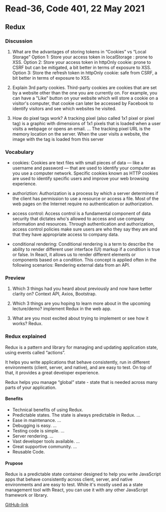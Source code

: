 # Read-36, Code 401, 22 May 2021

## Redux

### Discussion

1. What are the advantages of storing tokens in “Cookies” vs “Local Storage”
   Option 1: Store your access token in localStorage : prone to XSS. Option 2: Store your access token in httpOnly cookie: prone to CSRF but can be mitigated, a bit better in terms of exposure to XSS. Option 3: Store the refresh token in httpOnly cookie: safe from CSRF, a bit better in terms of exposure to XSS.

2. Explain 3rd party cookies.
   Third-party cookies are cookies that are set by a website other than the one you are currently on. For example, you can have a "Like" button on your website which will store a cookie on a visitor's computer, that cookie can later be accessed by Facebook to identify visitors and see which websites he visited.

3. How do pixel tags work?
   A tracking pixel (also called 1x1 pixel or pixel tag) is a graphic with dimensions of 1x1 pixels that is loaded when a user visits a webpage or opens an email. ... The tracking pixel URL is the memory location on the server. When the user visits a website, the image with the tag is loaded from this server

### Vocabulary

- cookies: Cookies are text files with small pieces of data — like a username and password — that are used to identify your computer as you use a computer network. Specific cookies known as HTTP cookies are used to identify specific users and improve your web browsing experience.

- authoriztion: Authorization is a process by which a server determines if the client has permission to use a resource or access a file. Most of the web pages on the Internet require no authentication or authorization.

- access control: Access control is a fundamental component of data security that dictates who's allowed to access and use company information and resources. Through authentication and authorization, access control policies make sure users are who they say they are and that they have appropriate access to company data.

- conditional rendering: Conditional rendering is a term to describe the ability to render different user interface (UI) markup if a condition is true or false. In React, it allows us to render different elements or components based on a condition. This concept is applied often in the following scenarios: Rendering external data from an API.

### Preview

1. Which 3 things had you heard about previously and now have better clarity on?
   Context API, Axios, Bootstrap.

2. Which 3 things are you hoping to learn more about in the upcoming lecture/demo?
   implement Redux in the web app.

3. What are you most excited about trying to implement or see how it works?
   Redux.

### Redux explained

Redux is a pattern and library for managing and updating application state, using events called “actions”.

It helps you write applications that behave consistently, run in different environments (client, server, and native), and are easy to test. On top of that, it provides a great developer experience.

Redux helps you manage “global” state - state that is needed across many parts of your application.

#### Benefits

- Technical benefits of using Redux.
- Predictable states. The state is always predictable in Redux. ...
- Ease in maintenance. ...
- Debugging is easy. ...
- Testing code is simple. ...
- Server rendering. ...
- Vast developer tools available. ...
- Great supportive community. ...
- Reusable Code.

#### Prupose

Redux is a predictable state container designed to help you write JavaScript apps that behave consistently across client, server, and native environments and are easy to test. While it's mostly used as a state management tool with React, you can use it with any other JavaScript framework or library.

[GitHub-link](https://omar-tarawneh.github.io/reading-notes/reading-notes-code401/read-36)
